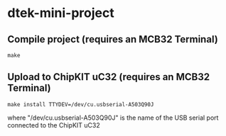 # dtek-mini-project

## Compile project (requires an MCB32 Terminal)
```
make
```

## Upload to ChipKIT uC32 (requires an MCB32 Terminal)
```
make install TTYDEV=/dev/cu.usbserial-A503Q90J
```
where "/dev/cu.usbserial-A503Q90J" is the name of the USB serial port connected to the ChipKIT uC32

